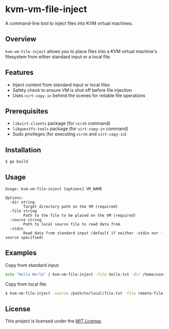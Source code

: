 # kvm-vm-file-inject

A command-line tool to inject files into KVM virtual machines.

## Overview

`kvm-vm-file-inject` allows you to place files into a KVM virtual machine's filesystem from either standard input or a local file.

## Features

- Inject content from standard input or local files
- Safety check to ensure VM is shut off before file injection
- Uses `virt-copy-in` behind the scenes for reliable file operations

## Prerequisites

- `libvirt-clients` package (for `virsh` command)
- `libguestfs-tools` package (for `virt-copy-in` command)
- Sudo privileges (for executing `virsh` and `virt-copy-in`)

## Installation

```bash
$ go build
```

## Usage

```
Usage: kvm-vm-file-inject [options] VM_NAME

Options:
  -dir string
        Target directory path on the VM (required)
  -file string
        Path to the file to be placed on the VM (required)
  -source string
        Path to local source file to read data from
  -stdin
        Read data from standard input (default if neither -stdin nor -source specified)
```

## Examples

Copy from standard input:

```bash
echo "Hello World" | kvm-vm-file-inject -file hello.txt -dir /home/user vm-name
```

Copy from local file:

```bash
$ kvm-vm-file-inject -source /path/to/local/file.txt -file remote-file.txt -dir /home/user vm-name
```

## License

This project is licensed under the [MIT License](./LICENSE).
